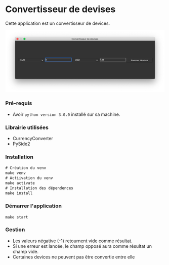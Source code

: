 # Convertisseur de devises

Cette application est un convertisseur de devices.

![enter image description here](https://raw.githubusercontent.com/musps/currency-converter/master/screenshot.png)

### Pré-requis
* Avoir `python version 3.0.0` installé sur sa machine.

### Librairie utilisées 
- CurrencyConverter
- PySide2

### Installation
```
# Création du venv
make venv
# Actiivation du venv
make activate
# Installation des dépendences
make install
```

### Démarrer l'application
```
make start
```

### Gestion
- Les valeurs négative (-1) retournent vide comme résultat.
- Si une erreur est lancée, le champ opposé aura comme résultat un champ vide.
- Certaines devices ne peuvent pas être convertie entre elle
